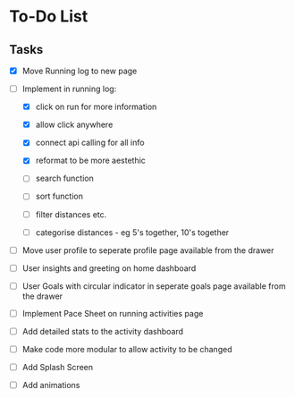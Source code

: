 # To-Do List

## Tasks

- [X] Move Running log to new page


- [ ] Implement in running log:
    - [X] click on run for more information
    - [X] allow click anywhere
    - [X] connect api calling for all info
    - [X] reformat to be more aestethic
        
    - [ ] search function
    - [ ] sort function
    - [ ] filter distances etc.
    - [ ] categorise distances - eg 5's together, 10's together

- [ ] Move user profile to seperate profile page available from the drawer

- [ ] User insights and greeting on home dashboard

- [ ] User Goals with circular indicator in seperate goals page available from the drawer

- [ ] Implement Pace Sheet on running activities page

- [ ] Add detailed stats to the activity dashboard

- [ ] Make code more modular to allow activity to be changed

- [ ] Add Splash Screen

- [ ] Add animations